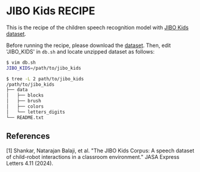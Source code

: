 # JIBO Kids RECIPE

This is the recipe of the children speech recognition model with [JIBO Kids dataset](https://github.com/balaji1312/Jibo_Kids).

Before running the recipe, please download the [dataset](https://github.com/balaji1312/Jibo_Kids).
Then, edit 'JIBO_KIDS' in `db.sh` and locate unzipped dataset as follows:

```bash
$ vim db.sh
JIBO_KIDS=/path/to/jibo_kids 

$ tree -L 2 path/to/jibo_kids 
/path/to/jibo_kids
├── data
│   ├── blocks
│   ├── brush
│   ├── colors
│   └── letters_digits
└── README.txt

```

## References

[1] Shankar, Natarajan Balaji, et al. "The JIBO Kids Corpus: A speech dataset of child-robot interactions in a classroom environment." JASA Express Letters 4.11 (2024).
